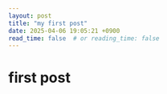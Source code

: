 ```yaml
---
layout: post
title: "my first post"
date: 2025-04-06 19:05:21 +0900
read_time: false  # or reading_time: false
---
```


# first post
